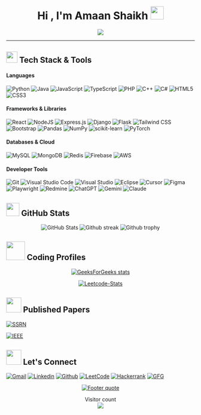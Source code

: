 <h1 align="center">Hi , I'm Amaan Shaikh <img src="https://media.giphy.com/media/hvRJCLFzcasrR4ia7z/giphy.gif" width="35"></h1>
<p align="center">
  <a href="https://github.com/DenverCoder1/readme-typing-svg"><img src="https://readme-typing-svg.herokuapp.com?lines=Computer+Engineering+Student;Aspiring+Full+Stack+Developer;Always%20learning%20new%20things&center=true&width=500&height=50"></a>
</p>
<hr/>

## <img src="https://emojis.slackmojis.com/emojis/images/1531849430/4246/blob-sunglasses.gif?1531849430" width="30"/> Tech Stack & Tools

#### Languages
![Python](https://img.shields.io/badge/python-3670A0?style=for-the-badge&logo=python&logoColor=ffdd54)
![Java](https://img.shields.io/badge/java-%23ED8B00.svg?style=for-the-badge&logo=java&logoColor=white)
![JavaScript](https://img.shields.io/badge/javascript-%23323330.svg?style=for-the-badge&logo=javascript&logoColor=%23F7DF1E)
![TypeScript](https://img.shields.io/badge/typescript-%233178C6.svg?style=for-the-badge&logo=typescript&logoColor=white)
![PHP](https://img.shields.io/badge/php-%23777BB4.svg?style=for-the-badge&logo=php&logoColor=white)
![C++](https://img.shields.io/badge/c++-%2300599C.svg?style=for-the-badge&logo=c%2B%2B&logoColor=white)
![C#](https://img.shields.io/badge/c%23-%23239120.svg?style=for-the-badge&logo=c-sharp&logoColor=white)
![HTML5](https://img.shields.io/badge/html5-%23E34F26.svg?style=for-the-badge&logo=html5&logoColor=white)
![CSS3](https://img.shields.io/badge/css3-%231572B6.svg?style=for-the-badge&logo=css3&logoColor=white)

#### Frameworks & Libraries
![React](https://img.shields.io/badge/react-%2320232a.svg?style=for-the-badge&logo=react&logoColor=%2361DAFB)
![NodeJS](https://img.shields.io/badge/node.js-6DA55F?style=for-the-badge&logo=node.js&logoColor=white)
![Express.js](https://img.shields.io/badge/express.js-%23404d59.svg?style=for-the-badge&logo=express&logoColor=%2361DAFB)
![Django](https://img.shields.io/badge/django-%23092E20.svg?style=for-the-badge&logo=django&logoColor=white)
![Flask](https://img.shields.io/badge/flask-%23000.svg?style=for-the-badge&logo=flask&logoColor=white)
![Tailwind CSS](https://img.shields.io/badge/tailwind%20css-%2338B2AC.svg?style=for-the-badge&logo=tailwind-css&logoColor=white)
![Bootstrap](https://img.shields.io/badge/bootstrap-%237952B3.svg?style=for-the-badge&logo=bootstrap&logoColor=white)
![Pandas](https://img.shields.io/badge/pandas-%23150458.svg?style=for-the-badge&logo=pandas&logoColor=white)
![NumPy](https://img.shields.io/badge/numpy-%23013243.svg?style=for-the-badge&logo=numpy&logoColor=white)
![scikit-learn](https://img.shields.io/badge/scikit--learn-%23F7931E.svg?style=for-the-badge&logo=scikit-learn&logoColor=white)
![PyTorch](https://img.shields.io/badge/PyTorch-%23EE4C2C.svg?style=for-the-badge&logo=PyTorch&logoColor=white)

#### Databases & Cloud
![MySQL](https://img.shields.io/badge/mysql-%2300f.svg?style=for-the-badge&logo=mysql&logoColor=white)
![MongoDB](https://img.shields.io/badge/MongoDB-%234ea94b.svg?style=for-the-badge&logo=mongodb&logoColor=white)
![Redis](https://img.shields.io/badge/redis-%23DD0031.svg?style=for-the-badge&logo=redis&logoColor=white)
![Firebase](https://img.shields.io/badge/firebase-%23039BE5.svg?style=for-the-badge&logo=firebase)
![AWS](https://img.shields.io/badge/AWS-%23232F3E.svg?style=for-the-badge&logo=amazon-aws&logoColor=white)

#### Developer Tools
![Git](https://img.shields.io/badge/git-%23F05033.svg?style=for-the-badge&logo=git&logoColor=white)
![Visual Studio Code](https://img.shields.io/badge/Visual%20Studio%20Code-0078d7.svg?style=for-the-badge&logo=visual-studio-code&logoColor=white)
![Visual Studio](https://img.shields.io/badge/Visual%20Studio-5C2D91.svg?style=for-the-badge&logo=visual-studio&logoColor=white)
![Eclipse](https://img.shields.io/badge/Eclipse-2C2255?style=for-the-badge&logo=eclipse&logoColor=white)
![Cursor](https://img.shields.io/badge/Cursor-000000?style=for-the-badge&logo=cursor&logoColor=white)
![Figma](https://img.shields.io/badge/figma-%23F24E1E.svg?style=for-the-badge&logo=figma&logoColor=white)
![Playwright](https://img.shields.io/badge/Playwright-2EAD33?style=for-the-badge&logo=playwright&logoColor=white)
![Redmine](https://img.shields.io/badge/Redmine-B32626?style=for-the-badge&logo=redmine&logoColor=white)
![ChatGPT](https://img.shields.io/badge/ChatGPT-412991?style=for-the-badge&logo=openai&logoColor=white)
![Gemini](https://img.shields.io/badge/Gemini-8E75B1?style=for-the-badge&logo=google-gemini&logoColor=white)
![Claude](https://img.shields.io/badge/Claude-D9926A?style=for-the-badge&logo=anthropic&logoColor=white)


## <img src="https://media.giphy.com/media/iY8CRBdQXODJSCERIr/giphy.gif" width="35"> GitHub Stats
<div align="center">

  ![GitHub Stats][github-stats]
  ![Github streak][github-streak]
  ![Github trophy][github-trophy]

</div>

## <img src="https://github.com/TheDudeThatCode/TheDudeThatCode/blob/master/Assets/Developer.gif" width="50" /> Coding Profiles
<div align="center">
  
  [![GeeksForGeeks stats](https://gfgstatscard.vercel.app/amaanshaf0ev)](https://www.geeksforgeeks.org/user/amaanshaf0ev/)
  
  [![Leetcode-Stats][leetcode-stats-url]][leetcode-url]

</div>

## <img src="https://media.giphy.com/media/bNDhSAxHH9CEEapceZ/giphy.gif" width="40"> Published Papers
[![SSRN][ssrn-shield]][ssrn-paper-url]

[![IEEE][ieee-shield]][ieee-paper-url]

## <img src="https://media.giphy.com/media/LnQjpWaON8nhr21vNW/giphy.gif" width="40"> Let's Connect
[![Gmail][gmail-shield]][gmail-url]
[![Linkedin][linkedin-shield]][linkedin-url]
[![Github][github-shield]][github-url]
[![LeetCode][leetcode-shield]][leetcode-url]
[![Hackerrank][hackerrank-shield]][hackerrank-url]
[![GFG][gfg-shield]][gfg-url]
<br>

<div align="center">

  [![Footer quote][quote-url]](https://github.com/Amaan6674)

</div>

<p align="center"> 
  Visitor count<br>
  <img src="https://komarev.com/ghpvc/?username=amaan6674&style=flat-square&color=blue" />
</p>



[github-stats]: https://github-readme-stats.vercel.app/api?username=Amaan6674&theme=algolia&show_icons=true&include_all_commits=false&count_private=true&cache_seconds=7200
[github-streak]: https://streak-stats.demolab.com?user=Amaan6674&theme=algolia
[github-trophy]: https://github-profile-trophy.vercel.app/?username=Amaan6674&theme=algolia
[leetcode-stats-url]: https://leetcard.jacoblin.cool/amaanshaikh6674?theme=dark&font=Roboto&ext=heatmap

[leetcode-url]: https://leetcode.com/Amaan330
[github-url]: https://github.com/Amaan6674
[linkedin-url]: https://www.linkedin.com/in/amaan330
[gmail-url]: mailto:amaanshaikh6674@gmail.com
[hackerrank-url]: https://www.hackerrank.com/amaanshaikh6674
[gfg-url]: https://auth.geeksforgeeks.org/user/amaanshaf0ev
[ssrn-paper-url]: https://papers.ssrn.com/sol3/papers.cfm?abstract_id=3867738
[ieee-paper-url]: https://ieeexplore.ieee.org/document/9807998

[ssrn-shield]: https://img.shields.io/static/v1?style=for-the-badge&message=Speech%20Recognition%20Based%20Prescription%20Generator&color=154881&logo=SSRN&logoColor=FFFFFF&label=
[ieee-shield]: https://img.shields.io/static/v1?style=for-the-badge&message=Voice%20Prescription%20using%20Natural%20Language%20Understanding&color=00629B&logo=IEEE&logoColor=FFFFFF&label=
[gmail-shield]: https://img.shields.io/static/v1?style=for-the-badge&message=Amaan%20Shaikh&color=EA4335&logo=Gmail&logoColor=FFFFFF&label=
[linkedin-shield]: https://img.shields.io/static/v1?style=for-the-badge&message=Amaan%20Shaikh&color=0A66C2&logo=LinkedIn&logoColor=FFFFFF&label=
[github-shield]: https://img.shields.io/static/v1?style=for-the-badge&message=Amaan%20Shaikh&color=181717&logo=GitHub&logoColor=FFFFFF&label=
[leetcode-shield]: https://img.shields.io/static/v1?style=for-the-badge&message=Amaan%20Shaikh&color=222222&logo=LeetCode&logoColor=FFA116&label=
[hackerrank-shield]: https://img.shields.io/static/v1?style=for-the-badge&message=Amaan%20Shaikh&color=222222&logo=HackerRank&logoColor=00EA64&label=
[gfg-shield]: https://img.shields.io/static/v1?style=for-the-badge&message=Amaan%20Shaikh&color=2F8D46&logo=GeeksforGeeks&logoColor=FFFFFF&label=
[quote-url]: https://quotes-github-readme.vercel.app/api?type=horizontal&theme=algolia
